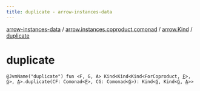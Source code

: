 ```yaml
---
title: duplicate - arrow-instances-data
---
```


[arrow-instances-data](../../index.html) / [arrow.instances.coproduct.comonad](../index.html) / [arrow.Kind](index.html) / [duplicate](./duplicate.html)

# duplicate

`@JvmName("duplicate") fun <F, G, A> Kind<Kind<Kind<ForCoproduct, `[`F`](duplicate.html#F)`>, `[`G`](duplicate.html#G)`>, `[`A`](duplicate.html#A)`>.duplicate(CF: Comonad<`[`F`](duplicate.html#F)`>, CG: Comonad<`[`G`](duplicate.html#G)`>): Kind<`[`G`](duplicate.html#G)`, Kind<`[`G`](duplicate.html#G)`, `[`A`](duplicate.html#A)`>>`